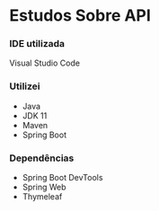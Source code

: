 # Estudos Sobre API


### IDE utilizada

Visual Studio Code

### Utilizei 

 - Java
 - JDK 11
 - Maven
 - Spring Boot

### Dependências 

 - Spring Boot DevTools
 - Spring Web
 - Thymeleaf
